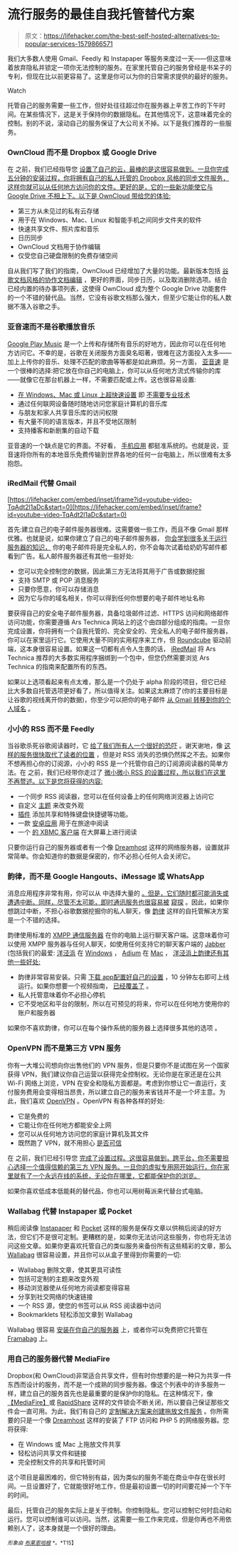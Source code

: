 # 流行服务的最佳自我托管替代方案

> 原文：<https://lifehacker.com/the-best-self-hosted-alternatives-to-popular-services-1579866571>

我们大多数人使用 Gmail、Feedly 和 Instapaper 等服务来度过一天——但这意味着放弃隐私并锁定一项你无法控制的服务。在家里托管自己的服务曾经是书呆子的专利，但现在比以前更容易了。这里是你可以为你的日常需求提供的最好的服务。

Watch

托管自己的服务需要一些工作，但好处往往超过你在服务器上辛苦工作的下午时间。在某些情况下，这是关于保持你的数据隐私。在其他情况下，这意味着完全的控制。别的不说，滚动自己的服务保证了大公司关不掉。以下是我们推荐的一些服务。

### OwnCloud 而不是 Dropbox 或 Google Drive

在 之前，我们已经指导您 [设置了自己的云，最棒的是这很容易做到。一旦你完成五分钟的安装过程，你将拥有自己的私人托管的 Dropbox 风格的同步文件服务，这样你就可以从任何地方访问你的文件。更好的是，它的一些新功能使它与 Google Drive 不相上下。以下是 OwnCloud 带给您的体验:](http://lifehacker.com/how-to-set-up-your-own-private-cloud-storage-service-in-5993596)

*   第三方从未见过的私有云存储
*   用于在 Windows、Mac、Linux 和智能手机之间同步文件夹的软件
*   快速共享文件、照片库和音乐
*   日历同步
*   OwnCloud 文档用于协作编辑
*   仅受您自己硬盘限制的免费存储空间

自从我们写了我们的指南，OwnCloud 已经增加了大量的功能。最新版本包括 [谷歌文档风格的协作文档编辑](http://doc.owncloud.org/server/6.0/user_manual/documents.html) ，更好的界面，同步日历，以及取消删除选项。结合已经内置的待办事项列表，这使得 OwnCloud 成为整个 Google Drive 功能套件的一个不错的替代品。当然，它没有谷歌文档那么强大，但至少它能让你的私人数据不落入谷歌之手。

### 亚音速而不是谷歌播放音乐

[Google Play Music](https://play.google.com/music) 是一个上传和存储所有音乐的好地方，因此你可以在任何地方访问它。不幸的是，谷歌在关闭服务方面臭名昭著，很难在这方面投入太多——加上上传你的音乐、处理不匹配的歌曲等等都是如此麻烦。另一方面， [亚音速](http://www.subsonic.org/pages/index.jsp) 是一个很棒的选择:把它放在你自己的电脑上，你可以从任何地方流式传输你的库——就像它在那台机器上一样，不需要匹配或上传。这也很容易设置:

*   [在 Windows、Mac 或 Linux 上超快速设置](http://www.subsonic.org/pages/download.jsp) 即 [不需要专业技术](http://www.subsonic.org/pages/installation.jsp#windows)
*   通过任何联网设备随时随地访问您家庭计算机的音乐库
*   与朋友和家人共享音乐库的访问权限
*   有大量不同的语言版本，并且不受地区限制
*   支持播客和新剧集的自动下载

亚音速的一个缺点是它的界面。不好看， [手机应用](http://www.subsonic.org/pages/apps.jsp) 都挺准系统的。也就是说，亚音速将你所有的本地音乐免费传输到世界各地的任何一台电脑上，所以很难有太多抱怨。

### iRedMail 代替 Gmail

 [https://lifehacker.com/embed/inset/iframe?id=youtube-video-TqAdt2l1aDc&start=0](https://lifehacker.com/embed/inset/iframe?id=youtube-video-TqAdt2l1aDc&start=0) 

首先:建立自己的电子邮件服务器很难。这需要做一些工作，而且不像 Gmail 那样优雅。也就是说，如果你建立了自己的电子邮件服务器， [你会学到很多关于运行服务器的知识，](http://lifehacker.com/why-you-should-learn-to-run-a-server-before-you-learn-t-1497178889) 你的电子邮件将是完全私人的，你不会每次试着给奶奶写邮件都看到广告。私人邮件服务器还有其他一些好处:

*   您可以完全控制您的数据，因此第三方无法将其用于广告或数据挖掘
*   支持 SMTP 或 POP 消息服务
*   只要你愿意，你可以存储消息
*   因为它与你的域名相关，你可以得到任何你想要的电子邮件地址名称

要获得自己的安全电子邮件服务器，具备垃圾邮件过滤、HTTPS 访问和网络邮件访问功能，你需要遵循 Ars Technica 网站上的这个由四部分组成的指南。一旦你完成设置，你将拥有一个自我托管的、完全安全的、完全私人的电子邮件服务器，你可以在家里运行它。它使用大量不同的实用程序来工作，但 [Roundcube](http://roundcube.net/) 驱动前端，这本身很容易设置。如果这一切都有点令人生畏的话， [iRedMail](http://iredmail.org/) 将 Ars Technica 推荐的大多数实用程序捆绑到一个包中，但您仍然需要浏览 Ars Technica 的指南来配置所有的东西。

如果以上选项看起来有点太难，那么是一个仍处于 alpha 阶段的项目，但它已经比大多数自托管选项更好看了，所以值得关注。如果这太麻烦了(你的主要目标是让谷歌的视线离开你的数据)，你至少可以把你的电子邮件 [从 Gmail 转移到你的个人域名](http://lifehacker.com/why-its-worth-it-to-purchase-your-own-domain-name-5958893) 。

### 小小的 RSS 而不是 Feedly

当谷歌杀死谷歌阅读器时，它 [给了我们所有人一个很好的恐吓](https://lifehacker.com/google-reader-is-shutting-down-here-are-the-best-alter-5990456) 。谢天谢地，像 [这样的服务很快取代了读者的位置](http://lifehacker.com/five-best-google-reader-alternatives-5990881) ，但是对 RSS 消失的恐惧仍然挥之不去。如果你不想再担心你的订阅源，小小的 RSS 是一个托管你自己的订阅源阅读器的简单方法。在 之前，我们已经带你走过了 [微小微小 RSS 的设置过程，所以我们在这里不再赘述。以下是您将获得的内容:](http://lifehacker.com/how-to-build-your-own-syncing-rss-reader-with-tiny-tiny-5992404)

*   一个同步 RSS 阅读器，您可以在任何设备上的任何网络浏览器上访问它
*   自定义 [主题](http://tt-rss.org/redmine/projects/tt-rss/wiki/Themes) 来改变外观
*   [插件](http://tt-rss.org/redmine/projects/tt-rss/wiki/Plugins) 添加共享和特殊键盘快捷键等功能。
*   一款 [安卓应用](https://play.google.com/store/apps/details?id=org.fox.ttrss) 用于在旅途中阅读
*   一个 [的 XBMC 客户端](http://pat-schmitz.de/patschwork/?p=252) 在大屏幕上进行阅读

只要你运行自己的服务器或者有一个像 [Dreamhost](http://www.dreamhost.com/) 这样的网络服务器，设置就非常简单。你会知道你的数据是保密的，你不必担心任何人会关闭它。

### 韵律，而不是 Google Hangouts、iMessage 或 WhatsApp

消息应用程序非常有用，你可以从 中选择大量的 [。但是，它们随时都可能消失或遭遇中断。同样，尽管不太可能，即时通讯服务也很容易被](http://lifehacker.com/whats-the-deal-with-all-these-messaging-apps-1561543034) [窥探](http://mashable.com/2013/10/17/apple-nsa-imessage/) 。因此，如果你想跳过中断，不担心谷歌数据挖掘你的私人聊天，像 [韵律](https://prosody.im/) 这样的自托管解决方案是一个不错的选择。

韵律使用标准的 [XMPP 通信服务器](http://xmpp.org/) 在你的电脑上运行聊天客户端。这意味着你可以使用 XMPP 服务器与任何人聊天，如使用任何支持它的聊天客户端的 [Jabber](http://www.jabber.org/) (包括我们的最爱: [洋泾浜](http://pidgin.im/) 在 [Windows](http://lifehacker.com/the-best-instant-messaging-application-for-windows-5802706) ， [Adium](https://adium.im/) 在 [Mac](http://lifehacker.com/the-best-instant-messaging-application-for-mac-5802325) ， [洋泾浜](http://pidgin.im/)[上韵律还有其他一些好处:](http://lifehacker.com/the-best-instant-messaging-application-for-linux-5870800)

*   韵律非常容易安装。只需 [下载 app](https://prosody.im/doc/install)[配置好自己的设置](https://prosody.im/doc/configure) ，10 分钟左右即可上线运行。如果你想要一个视频指南， [已经覆盖了](http://arstechnica.com/information-technology/2014/03/how-to-set-up-your-own-private-instant-messaging-server/) 。
*   私人托管意味着你不必担心停机
*   它不受地区和平台的限制，所以在可预见的将来，你可以在任何地方使用你的账户和服务器

如果你不喜欢韵律，你可以在每个操作系统的服务器上选择很多其他的选项 。

### OpenVPN 而不是第三方 VPN 服务

你有一大堆公司想向你出售他们的 VPN 服务，但是只要你不是试图在另一个国家获得 VPN，我们建议你自己运营以获得完全控制权。无论你是在家还是在公共 Wi-Fi 网络上浏览，VPN 在安全和隐私方面都是。考虑到你想让它一直运行，支付服务费用会变得相当昂贵，所以建立自己的服务来省钱并不是一个坏主意。为此，我们喜欢 [OpenVPN](http://openvpn.net/) 。OpenVPN 有各种各样的好处:

*   它是免费的
*   它能让你在任何地方都能安全上网
*   您可以从任何地方访问您的家庭计算机及其文件
*   既然跑了 VPN，就不用担心 [是否可信](http://lifehacker.com/how-do-i-know-if-my-vpn-is-trustworthy-508866499)

在 之前，我们已经引导您 [完成了设置过程。这很容易做到，跨平台，你不需要担心选择一个值得信赖的第三方 VPN 服务。一旦你的虚拟专用网开始运行，你在家里就有了一个永远在线的系统，无论你在哪里，它都能保护你的浏览。](http://lifehacker.com/build-your-own-vpn-to-pimp-out-your-gaming-streaming-5900969)

如果你喜欢低成本低能耗的替代品，你也可以用树莓派来代替台式电脑。

### Wallabag 代替 Instapaper 或 Pocket

稍后阅读像 [Instapaper](https://www.instapaper.com/) 和 [Pocket](https://getpocket.com/) 这样的服务是保存文章以供稍后阅读的好方法，但它们不是很可定制。更糟糕的是，如果你无法访问这些服务，你也将无法访问这些文章。如果你更喜欢托管自己的类似服务来备份所有这些精彩的文章，那么 [Wallabag](https://www.wallabag.org/) 很容易设置，并且你可以从盒子里得到你需要的一切:

*   Wallabag 删除文章，使其更具可读性
*   包括可定制的主题来改变外观
*   移动浏览器使从任何地方阅读都变得容易
*   分享到社交网络的快速链接
*   一个 RSS 源，使您的书签可以从 RSS 阅读器中访问
*   Bookmarklets 轻松添加文章到 Wallabag

Wallabag 很容易 [安装在你自己的服务器](http://doc.wallabag.org/doku.php?id=wallabag:installing_wallabag) 上，或者你可以免费把它托管在 [Framabag](http://framabag.org/) 上。

### 用自己的服务器代替 MediaFire

Dropbox(和 OwnCloud)非常适合共享文件，但有时你想要的是一种只为共享一件东西而设计的服务，而不是一个成熟的同步服务器。像这个列表中的许多服务一样，建立自己的服务首先也是最重要的是保护你的隐私。在这种情况下，像[【MediaFire】](http://www.mediashare.com/)或 [RapidShare](http://www.mediashare.com/) 这样的文件锁会不断关闭，所以要自己保证那些文件会一直可用。为此，我们有自己的 [定制解决方案来创建拖放文件服务](http://lifehacker.com/how-to-roll-your-own-awesome-drag-and-drop-file-sharing-5882224) 。你所需要的只是一个像 [Dreamhost](http://www.dreamhost.com/) 这样的安装了 FTP 访问和 PHP 5 的网络服务器。您将获得:

*   在 Windows 或 Mac 上拖放文件共享
*   轻松访问共享文件和链接
*   完全控制文件的共享和托管时间

这个项目是最困难的，但它特别有益，因为类似的服务不能在商业中存在很长时间。一旦设置好了，它就能很好地工作，但是最初设置一切的时间要花掉一个下午的时间。

最后，托管自己的服务实际上是关于控制。你控制隐私。您可以控制它何时启动和运行。您可以控制谁可以访问。当然，这需要一些工作来完成，但是你再也不用依赖别人了，这本身就是一个很好的理由。

<small>*形象由*</small> [<small>*布莱恩哈根*</small>](http://www.brian-hagen.com/) <small>*。*T15】</small>